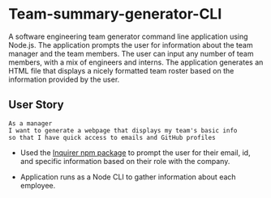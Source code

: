 # Team-summary-generator-CLI
 A software engineering team generator command line application using Node.js. The application prompts the user for information about the team manager and the team members. The user can input any number of team members, with a mix of engineers and interns. The application generates an HTML file that displays a nicely formatted team roster based on the information provided by the user.

## User Story
```
As a manager
I want to generate a webpage that displays my team's basic info
so that I have quick access to emails and GitHub profiles
```

* Used the [Inquirer npm package](https://github.com/SBoudrias/Inquirer.js/) to prompt the user for their email, id, and specific information based on their role with the company.

* Application runs as a Node CLI to gather information about each employee.

